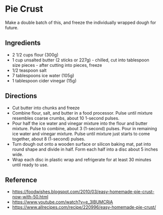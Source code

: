 # Pie Crust

Make a double batch of this, and freeze the individually wrapped dough for future.

## Ingredients

- 2 1/2 cups flour (300g)
- 1 cup unsalted butter (2 sticks or 227g) - chilled, cut into tablespoon size pieces - after cutting into pieces, freeze
- 1/2 teaspoon salt
- 7 tablespoons ice water (105g)
- 1 tablespoon cider vinegar (15g)

## Directions

- Cut butter into chunks and freeze
- Combine flour, salt, and butter in a food processor. Pulse until mixture resembles coarse crumbs, about 10 1-second pulses.
- Pour half the ice water and vinegar mixture into the flour and butter mixture. Pulse to combine, about 3 (1-second) pulses. Pour in remaining ice water and vinegar mixture. Pulse until mixture just starts to come together, about 8 (1-second) pulses.
- Turn dough out onto a wooden surface or silicon baking mat, pat into round shape and divide in half. Form each half into a disc about 5 inches wide.
- Wrap each disc in plastic wrap and refrigerate for at least 30 minutes until ready to use.

## Reference

- https://foodwishes.blogspot.com/2010/03/easy-homemade-pie-crust-now-with-50.html
- https://www.youtube.com/watch?v=e_3lBUMCRiA
- https://www.allrecipes.com/recipe/220996/easy-homemade-pie-crust/
